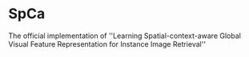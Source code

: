 # SpCa
The official implementation of ''Learning Spatial-context-aware Global Visual Feature Representation for Instance Image Retrieval''
